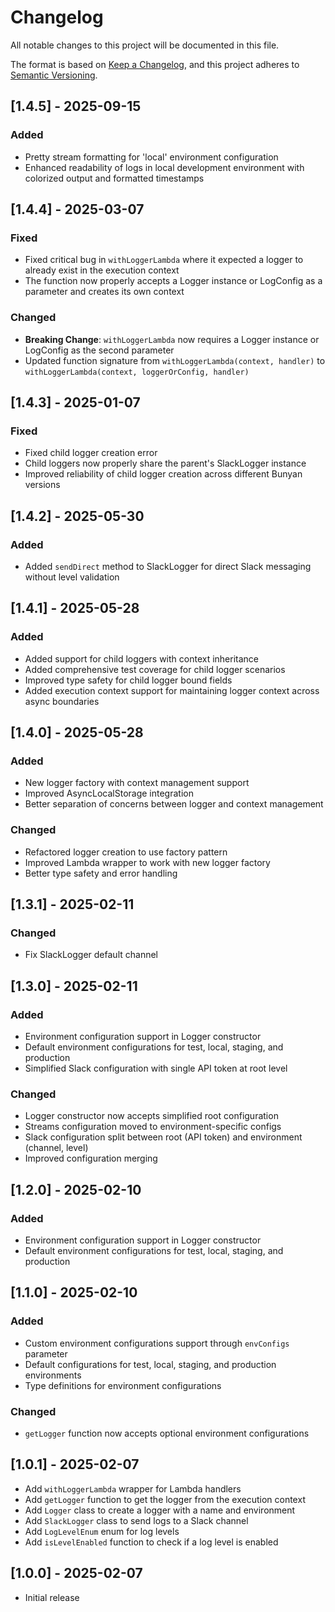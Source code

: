# Changelog

All notable changes to this project will be documented in this file.

The format is based on [Keep a Changelog](https://keepachangelog.com/en/1.0.0/),
and this project adheres to [Semantic Versioning](https://semver.org/spec/v2.0.0.html).

## [1.4.5] - 2025-09-15

### Added

- Pretty stream formatting for 'local' environment configuration
- Enhanced readability of logs in local development environment with colorized output and formatted timestamps

## [1.4.4] - 2025-03-07

### Fixed

- Fixed critical bug in `withLoggerLambda` where it expected a logger to already exist in the execution context
- The function now properly accepts a Logger instance or LogConfig as a parameter and creates its own context

### Changed

- **Breaking Change**: `withLoggerLambda` now requires a Logger instance or LogConfig as the second parameter
- Updated function signature from `withLoggerLambda(context, handler)` to `withLoggerLambda(context, loggerOrConfig, handler)`

## [1.4.3] - 2025-01-07

### Fixed

- Fixed child logger creation error
- Child loggers now properly share the parent's SlackLogger instance
- Improved reliability of child logger creation across different Bunyan versions

## [1.4.2] - 2025-05-30

### Added

- Added `sendDirect` method to SlackLogger for direct Slack messaging without level validation

## [1.4.1] - 2025-05-28

### Added

- Added support for child loggers with context inheritance
- Added comprehensive test coverage for child logger scenarios
- Improved type safety for child logger bound fields
- Added execution context support for maintaining logger context across async boundaries

## [1.4.0] - 2025-05-28

### Added

- New logger factory with context management support
- Improved AsyncLocalStorage integration
- Better separation of concerns between logger and context management

### Changed

- Refactored logger creation to use factory pattern
- Improved Lambda wrapper to work with new logger factory
- Better type safety and error handling

## [1.3.1] - 2025-02-11

### Changed

- Fix SlackLogger default channel

## [1.3.0] - 2025-02-11

### Added

- Environment configuration support in Logger constructor
- Default environment configurations for test, local, staging, and production
- Simplified Slack configuration with single API token at root level

### Changed

- Logger constructor now accepts simplified root configuration
- Streams configuration moved to environment-specific configs
- Slack configuration split between root (API token) and environment (channel, level)
- Improved configuration merging

## [1.2.0] - 2025-02-10

### Added

- Environment configuration support in Logger constructor
- Default environment configurations for test, local, staging, and production

## [1.1.0] - 2025-02-10

### Added

- Custom environment configurations support through `envConfigs` parameter
- Default configurations for test, local, staging, and production environments
- Type definitions for environment configurations

### Changed

- `getLogger` function now accepts optional environment configurations

## [1.0.1] - 2025-02-07

- Add `withLoggerLambda` wrapper for Lambda handlers
- Add `getLogger` function to get the logger from the execution context
- Add `Logger` class to create a logger with a name and environment
- Add `SlackLogger` class to send logs to a Slack channel
- Add `LogLevelEnum` enum for log levels
- Add `isLevelEnabled` function to check if a log level is enabled

## [1.0.0] - 2025-02-07

- Initial release
